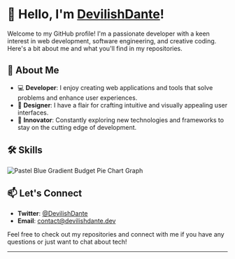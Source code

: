 # 👋 Hello, I'm [DevilishDante](https://github.com/DevilishDante)!

Welcome to my GitHub profile! I'm a passionate developer with a keen interest in web development, software engineering, and creative coding. Here's a bit about me and what you'll find in my repositories.

## 🌟 About Me

- 💻 **Developer**: I enjoy creating web applications and tools that solve problems and enhance user experiences.
- 🎨 **Designer**: I have a flair for crafting intuitive and visually appealing user interfaces.
- 🚀 **Innovator**: Constantly exploring new technologies and frameworks to stay on the cutting edge of development.

## 🛠️ Skills
![Pastel Blue Gradient Budget Pie Chart Graph](https://github.com/DevilishDante/DevilishDante/assets/13486924/0e1ce839-ef55-4d62-a996-5968e1e91c81)

## 📫 Let's Connect

- **Twitter**: [@DevilishDante](https://twitter.com/DevilishDante_)
- **Email**: [contact@devilishdante.dev](mailto:devilishdante@outlook.fr)

Feel free to check out my repositories and connect with me if you have any questions or just want to chat about tech!

---
